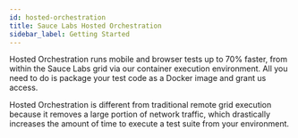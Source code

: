 ```yaml
---
id: hosted-orchestration
title: Sauce Labs Hosted Orchestration
sidebar_label: Getting Started
---
```


Hosted Orchestration runs mobile and browser tests up to 70% faster, from within the Sauce Labs grid via our container execution environment. All you need to do is package your test code as a Docker image and grant us access.

Hosted Orchestration is different from traditional remote grid execution because it removes a large portion of  network traffic, which drastically increases the amount of time to execute a test suite from your environment.

